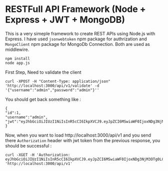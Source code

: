 # RESTFull API Framework (Node + Express + JWT + MongoDB)

This is a very simeple framework to create REST APIs using Node.js with Express. 
I have used `jsonwebtoken` npm package for authrization and `MongoClient` npm package for MongoDb Connection. Both are used as middlewire.  

```
npm install
node app.js
```
First Step, Need to validate the client
```
curl -XPOST -H "Content-Type: application/json" 'http://localhost:3000/api/v1/validate' -d '{"username":"admin","password":"admin"}''
```
You should get back something like :
```
{
"id":1,
"username":"admin",
"jwt":"eyJhbGciOiJIUzI1NiIsInR5cCI6IkpXVCJ9.eyJpZCI6MSwiaWF0IjoxNDg3NjM3OTg0LCJleHAiOjE0ODc2NDE1ODR9.1jMwROveQeR64baJOPdZV4SdpmKKVRvgPg0wJX9sHnI"
}
```
Now, when you want to load http://localhost:3000/api/v1 and you send there `Authorization` header with jwt token from the previous response, you should be successful :
```
curl -XGET -H 'Authorization: eyJhbGciOiJIUzI1NiIsInR5cCI6IkpXVCJ9.eyJpZCI6MSwiaWF0IjoxNDg3NjM3OTg0LCJleHAiOjE0ODc2NDE1ODR9.1jMwROveQeR64baJOPdZV4SdpmKKVRvgPg0wJX9sHnI' 'http://localhost:3000/api/v1'
```
